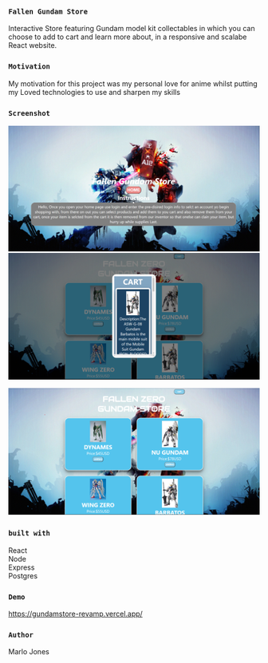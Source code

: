 ### `Fallen Gundam Store`
Interactive Store featuring Gundam model kit collectables in which you can choose to add to cart and learn more about, in a responsive and scalabe React website.

### `Motivation`
My motivation for this project was my personal love for anime whilst putting my Loved technologies to use and sharpen my skills

### `Screenshot`


<img src="public/Screensho1.png">

<img src="public/Screenshot2.png">

![](public/Screenshot3.png)

### `built with`
React<br>
Node<br>
Express<br>
Postgres


### `Demo`
https://gundamstore-revamp.vercel.app/



### `Author`
Marlo Jones

